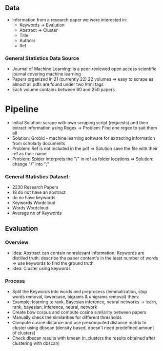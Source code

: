 ## Data

- Information from a research paper we were interested in:
    - Keywords → Evalution
    - Abstract → Cluster
    - Title
    - Authors
    - Ref

### General Statistics Data Source

- Journal of Machine Learning: is a peer-reviewed open access scientific journal covering machine learning
- Papers organized in 21 (currently 22) 22 volumes ⇒ easy to scrape as almost all pdfs are found under two html tags
- Each volume contains between 60 and 250 papers

# Pipeline

- Initial Solution: scrape with own scraping script (requests) and then extract information using Regex → Problem: Find one regex to suit them all
- Solution: Grobid - machine learning software for extracting information from scholarly documents
- Problem: Ref is not included in the pdf ⇒ Solution save the file with their ref as their name
- Problem: Spider interprets the "/" in ref as folder locations ⇒ Solution: change "/" into ";"

### General Statistics Dataset:

- 2230 Research Papers
- 18 do not have an abstract
- do no have keywords
- Keywords Wordcloud
- Words Wordcloud
- Average no of Keywords


## Evaluation

### Overview

- Idea: Abstract can contain nonrelevant information; Keywords are distilled truth: describe the paper content's in the least number of words ⇒ use keywords to find the ground truth
- Idea: Cluster using keywords

### Process

- Split the Keywords into words and preprocess (lemmatization, stop words removal, lowercase, bigrams & unigrams removal) them:
- Example: learning to rank, Bayesian inference, neural networks → learn, rank, bayesian, inference, neural, network
- Create bow corpus and compute cosine similarity between papers
- Manually check the similarities for different thresholds
- Compute cosine distance and use precomputed distance matrix to cluster using dbscan (density based, doesn't need predefined amount of clusters)
- Check dbscan results with kmean (n_clusters the results obtained after clustering with dbscan)
